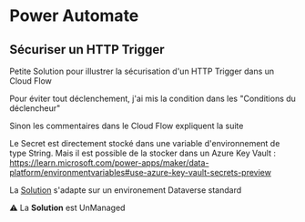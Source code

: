 # Power Automate 
## Sécuriser un HTTP Trigger

Petite Solution pour illustrer la sécurisation d'un HTTP Trigger dans un Cloud Flow

Pour éviter tout déclenchement, j'ai mis la condition dans les "Conditions du déclencheur"

Sinon les commentaires dans le Cloud Flow expliquent la suite

Le Secret est directement stocké dans une variable d'environnement de type String. Mais il est possible de la stocker dans un Azure Key Vault : https://learn.microsoft.com/power-apps/maker/data-platform/environmentvariables#use-azure-key-vault-secrets-preview

La [Solution](https://docs.microsoft.com/powerapps/maker/data-platform/solutions-overview) s'adapte sur un environement Dataverse standard

:warning: La **Solution** est UnManaged
